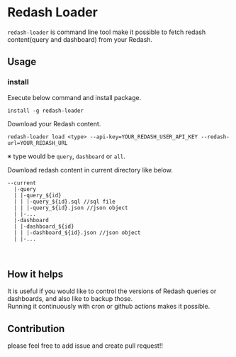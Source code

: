 # Redash Loader

  `redash-loader` is command line tool make it possible to fetch redash content(query and dashboard) from your Redash.
  <br>

## Usage

### install

Execute below command and install package.
```
install -g redash-loader
```

Download your Redash content.
```
redash-loader load <type> --api-key=YOUR_REDASH_USER_API_KEY --redash-url=YOUR_REDASH_URL
```
※ type would be `query`, `dashboard` or `all`.


Download redash content in current directory like below.
```
--current
  |-query
  | |-query_${id}
  | | |-query_${id}.sql //sql file
  | | |-query_${id}.json //json object
  | |-...
  |-dashboard
  | |-dashboard_${id}
  | | |-dashboard_${id}.json //json object
  | |-...
```
<br>

## How it helps
It is useful if you would like to control the versions of Redash queries or dashboards, and also like to backup those.<br>
Running it continuously with cron or github actions makes it possible.


## Contribution
please feel free to add issue and create pull request!!
